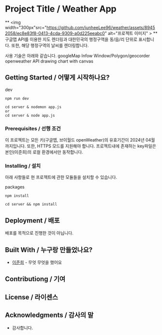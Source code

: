 # Project Title / Weather App

**
<img width="300px"src="https://github.com/junheeLee96/weather/assets/89452058/ec8e83f8-0413-4cda-9309-a0d225eeabc0" alt="프로젝트 이미지" >
**  
구글맵 API를 이용한 지도 렌더링과 대한민국의 행정구역을 동/읍/리 단위로 표시합니다.
또한, 해당 행정구역의 날씨를 렌더링합니다.

사용 기술은 아래와 같습니다.
googleMap Infow Window/Polygon/geocorder
openweather API
drawing chart with canvas

## Getting Started / 어떻게 시작하나요?

dev

```
npm run dev

cd server & nodemon app.js
or
cd server & node app.js
```

### Prerequisites / 선행 조건

이 프로젝트는 모든 키(구글맵, 브이월드 openWeather)의 유효기간이 2024년 04월까지입니다.
또한, HTTPS 모드를 지원해야 합니다.
프로젝트내에 존재하는 key파일은 본인(이준희)의 로컬 환경에서만 동작합니다.

### Installing / 설치

아래 사항들로 현 프로젝트에 관한 모듈들을 설치할 수 있습니다.

packages

```
npm install

cd server && npm install
```

## Deployment / 배포

배포를 목적으로 진행한 것이 아닙니다.

## Built With / 누구랑 만들었나요?

- [이준희](https://github.com/junheeLee96) - 무엇 무엇을 했어요

## Contributiong / 기여

## License / 라이센스

## Acknowledgments / 감사의 말

- 감사합니다.
